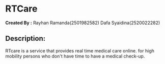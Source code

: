 # RTCare

**Created By :**
Rayhan Ramanda(2501982582)
Dafa Syaidina(2520022282)

## Description:
RTcare is a service that provides real time medical care online. for high mobility persons who don't have time to have a medical check-up.


